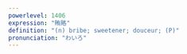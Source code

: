 ```yaml
---
powerlevel: 1406
expression: "賄賂"
definition: "(n) bribe; sweetener; douceur; (P)"
pronunciation: "わいろ"
---
```

